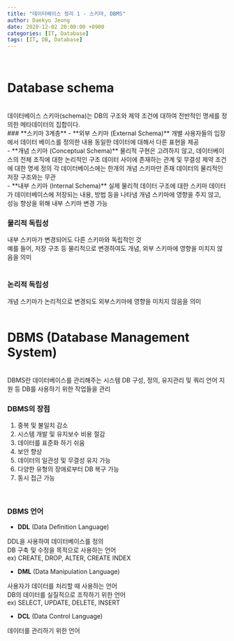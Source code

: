 ```yaml
---
title: "데이터베이스 정리 1 - 스키마, DBMS"
author: Daekyo Jeong
date: 2020-12-02 20:00:00 +0900
categories: [IT, Database]
tags: [IT, DB, Database]
---
```



<br/>

# **Database schema**
<br/>
데이터베이스 스키마(schema)는 DB의 구조와 제약 조건에 대하여 전반적인 명세를 정의한 메타데이터의 집합이다.   
<br/>
### **스키마 3계층**
- **외부 스키마 (External Schema)**   
개별 사용자들의 입장에서 데이터 베이스를 정의한 내용   
동일한 데이터에 대해서 다른 표현을 제공   
<br/>
- **개념 스키마 (Conceptual Schema)**   
물리적 구현은 고려하지 않고, 데이터베이스의 전체 조직에 대한 논리적인 구조   
데이터 사이에 존재하는 관계 및 무결성 제약 조건에 대한 명세 정의   
각 데이터베이스에는 한개의 개념 스키마만 존재   
데이터의 물리적인 저장 구조와는 무관   
<br/>
- **내부 스키마 (Internal Schema)**   
실제 물리적 데이터 구조에 대한 스키마   
데이터가 데이터베이스에 저장되는 내용, 방법 등을 나타냄   
개념 스키마에 영향을 주지 않고, 성능 향상을 위해 내부 스키마 변경 가능   
<br/>

### **물리적 독립성**
내부 스키마가 변경되어도 다른 스키마와 독립적인 것    
예를 들어, 저장 구조 등 물리적으로 변경하여도 개념, 외부 스키마에 영향을 미치지 않음을 의미   
<br/>
### **논리적 독립성**
개념 스키마가 논리적으로 변경되도 외부스키마에 영향을 미치지 않음을 의미   
<br/>
# **DBMS (Database Management System)**   
<br/>
DBMS란 데이터베이스를 관리해주는 시스템   
DB 구성, 정의, 유지관리 및 쿼리 언어 지원 등 DB를 사용하기 위한 작업들을 관리   
<br/>

### **DBMS의 장점**
1. 중복 및 불일치 감소
2. 시스템 개발 및 유지보수 비용 절감
3. 데이터를 표준화 하기 쉬움
4. 보안 향상
5. 데이터의 일관성 및 무결성 유지 가능
6. 다양한 유형의 장애로부터 DB 복구 가능
7. 동시 접근 가능   
<br/>


### **DBMS 언어**
- **DDL** (Data Definition Language)

DDL을 사용하여 데이터베이스를 정의   
DB 구축 및 수정을 목적으로 사용하는 언어   
ex) CREATE, DROP, ALTER, CREATE INDEX
<br/>
- **DML** (Data Manipulation Language)

사용자가 데이터를 처리할 때 사용하는 언어   
DB의 데이터를 실질적으로 조작하기 위한 언어    
ex) SELECT, UPDATE, DELETE, INSERT
<br/>
- **DCL** (Data Control Language)

데이터를 관리하기 위한 언어
<br/>
